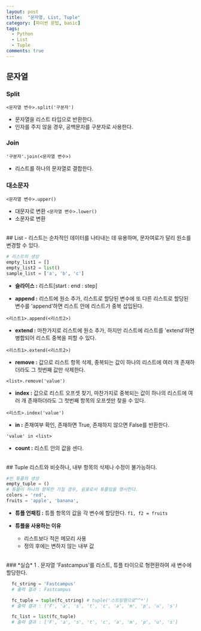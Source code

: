```yaml
---
layout: post
title:  "문자열, List, Tuple"
category: [파이썬 문법, basic]
tags:
  - Python
  - List
  - Tuple
comments: true
---
```


## 문자열

### Split
`<문자열 변수>.split('구분자')`
- 문자열을 리스트 타입으로 반환한다.
- 인자를 주지 않을 경우, 공백문자를 구분자로 사용한다.

### Join
`'구분자'.join(<문자열 변수>)`
- 리스트를 하나의 문자열로 결합한다.

### 대소문자
`<문자열 변수>.upper()`
- 대문자로 변환
`<문자열 변수>.lower()`
- 소문자로 변환

<br>
## List
- 리스트는 순차적인 데이터를 나타내는 데 유용하며, 문자여로가 달리 원소를 변경할 수 있다.

```python
# 리스트의 생성
empty_list1 = []
empty_list2 = list()
sample_list = ['a', 'b', 'c']
```

- **슬라이스 :** 리스트[start : end : step]

- **append :** 리스트에 원소 추가, 리스트로 할당된 변수에 또 다른 리스트로 할당된 변수를 'append'하면 리스트 안에 리스트가 중복 삽입된다.

`<리스트1>.append(<리스트2>)`

- **extend :** 마찬가지로 리스트에 원소 추가, 하지만 리스트에 리스트를 'extend'하면 병합되어 리스트 중복을 피할 수 있다.

`<리스트1>.extend(<리스트2>)`  
<!-- 즉, 내용을 ` `하면 중복된 부분은 탈락된다. -->
- **remove :** 값으로 리스트 항목 삭제, 중복되는 값이 하나의 리스트에 여러 개 존재하더라도 그 첫번째 값만 삭제한다.

`<list>.remove('value')`

- **index :** 값으로 리스트 오프셋 찾기, 마찬가지로 중복되는 값이 하나의 리스트에 여러 개 존재하더라도 그 첫번째 항목의 오프셋만 찾을 수 있다.

`<리스트>.index('value')`

- **in :** 존재여부 확인, 존재하면 True, 존재하지 않으면 False를 반환한다.

`'value' in <list>`

- **count :** 리스트 안의 값을 센다.

<br>
## Tuple
리스트와 비슷하나, 내부 항목의 삭제나 수정이 불가능하다.

```python
#빈 튜플의 생성
empty_tuple = ()
# 튜플이 하나의 항목만 가질 경우, 쉼표로서 튜플임을 명시한다.
colors = 'red',
fruits = 'apple', 'banana',
```

- **튜플 언패킹 :** 튜플 항목의 값을 각 변수에 할당한다. `f1, f2 = fruits`

- **튜플을 사용하는 이유**
  - 리스트보다 적은 메모리 사용
  - 정의 후에는 변하지 않는 내부 값

<br>
### *실습*
1 . 문자열 'Fastcampus'를 리스트, 튜플 타이으로 형편환하여 새 변수에 할당한다.

```python
  fc_string = 'Fastcampus'
  # 출력 결과 : Fastcampus

  fc_tuple = tuple(fc_string) # tuple('스트링형으로^^*')
  # 출력 결과 : ('F', 'a', 's', 't', 'c', 'a', 'm', 'p', 'u', 's')

  fc_list = list(fc_tuple)
  # 출력 결과 : ['F', 'a', 's', 't', 'c', 'a', 'm', 'p', 'u', 's']
```
